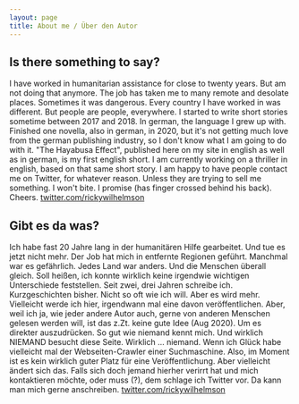 ```yaml
---
layout: page
title: About me / Über den Autor
---
```

## Is there something to say?

I have worked in humanitarian assistance for close to twenty years. But am not doing that anymore. The job has taken me to many remote and desolate places. Sometimes it was dangerous. Every country I have worked in was different. But people are people, everywhere. I started to write short stories sometime between 2017 and 2018. In german, the language I grew up with. Finished one novella, also in german, in 2020, but it's not getting much love from the german publishing industry, so I don't know what I am going to do with it. "The Hayabusa Effect", published here on my site in english as well as in german, is my first english short. I am currently working on a thriller in english, based on that same short story. I am happy to have people contact me on Twitter, for whatever reason. Unless they are trying to sell me something. I won't bite. I promise (has finger crossed behind his back). Cheers.  [twitter.com/rickywilhelmson](https://twitter.com/rickywilhelmson)

## Gibt es da was?

Ich habe fast 20 Jahre lang in der humanitären Hilfe gearbeitet. Und tue es jetzt nicht mehr. Der Job hat mich in entfernte Regionen geführt. Manchmal war es gefährlich. Jedes Land war anders. Und die Menschen überall gleich. Soll heißen, ich konnte wirklich keine irgendwie wichtigen Unterschiede feststellen. Seit zwei, drei Jahren schreibe ich. Kurzgeschichten bisher. Nicht so oft wie ich will. Aber es wird mehr. Vielleicht werde ich hier, irgendwann mal eine davon veröffentlichen. Aber, weil ich ja, wie jeder andere Autor auch, gerne von anderen Menschen gelesen werden will, ist das z.Zt. keine gute Idee (Aug 2020). Um es direkter auszudrücken. So gut wie niemand kennt mich. Und wirklich NIEMAND besucht diese Seite. Wirklich ... niemand. Wenn ich Glück habe vielleicht mal der Webseiten-Crawler einer Suchmaschine. Also, im Moment ist es kein wirklich guter Platz für eine Veröffentlichung. Aber vielleicht ändert sich das. Falls sich doch jemand hierher verirrt hat und mich kontaktieren möchte, oder muss (?), dem schlage ich Twitter vor. Da kann man mich gerne anschreiben. [twitter.com/rickywilhelmson](https://twitter.com/rickywilhelmson)

